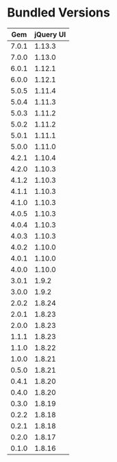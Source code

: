# Bundled Versions

| Gem   | jQuery UI |
|-------|-----------|
| 7.0.1 | 1.13.3    |
| 7.0.0 | 1.13.0    |
| 6.0.1 | 1.12.1    |
| 6.0.0 | 1.12.1    |
| 5.0.5 | 1.11.4    |
| 5.0.4 | 1.11.3    |
| 5.0.3 | 1.11.2    |
| 5.0.2 | 1.11.2    |
| 5.0.1 | 1.11.1    |
| 5.0.0 | 1.11.0    |
| 4.2.1 | 1.10.4    |
| 4.2.0 | 1.10.3    |
| 4.1.2 | 1.10.3    |
| 4.1.1 | 1.10.3    |
| 4.1.0 | 1.10.3    |
| 4.0.5 | 1.10.3    |
| 4.0.4 | 1.10.3    |
| 4.0.3 | 1.10.3    |
| 4.0.2 | 1.10.0    |
| 4.0.1 | 1.10.0    |
| 4.0.0 | 1.10.0    |
| 3.0.1 | 1.9.2     |
| 3.0.0 | 1.9.2     |
| 2.0.2 | 1.8.24    |
| 2.0.1 | 1.8.23    |
| 2.0.0 | 1.8.23    |
| 1.1.1 | 1.8.23    |
| 1.1.0 | 1.8.22    |
| 1.0.0 | 1.8.21    |
| 0.5.0 | 1.8.21    |
| 0.4.1 | 1.8.20    |
| 0.4.0 | 1.8.20    |
| 0.3.0 | 1.8.19    |
| 0.2.2 | 1.8.18    |
| 0.2.1 | 1.8.18    |
| 0.2.0 | 1.8.17    |
| 0.1.0 | 1.8.16    |
